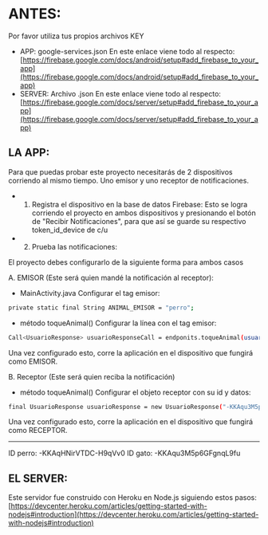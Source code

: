 # ANTES: 

Por favor utiliza tus propios archivos KEY
* APP: google-services.json
En este enlace viene todo al respecto:
[https://firebase.google.com/docs/android/setup#add_firebase_to_your_app](https://firebase.google.com/docs/android/setup#add_firebase_to_your_app)
* SERVER: Archivo .json 
En este enlace viene todo al respecto: 
[https://firebase.google.com/docs/server/setup#add_firebase_to_your_app](https://firebase.google.com/docs/server/setup#add_firebase_to_your_app)


## LA APP:

Para que puedas probar este proyecto 
necesitarás de 2 dispositivos corriendo al mismo tiempo.
Uno emisor y uno receptor de notificaciones.

- 1. Registra el dispositivo en la base de datos Firebase:
Esto se logra corriendo el proyecto en ambos dispositivos 
y presionando el botón de "Recibir Notificaciones", para
que así se guarde su respectivo token_id_device de c/u

- 2. Prueba las notificaciones:

El proyecto debes configurarlo de la siguiente forma
para ambos casos

A. EMISOR (Este será quien mandé la notificación al receptor):

* MainActivity.java
Configurar el tag emisor:

```sh
private static final String ANIMAL_EMISOR = "perro";
```
* método toqueAnimal()
Configurar la línea con el tag emisor:

```sh
Call<UsuarioResponse> usuarioResponseCall = endponits.toqueAnimal(usuarioResponse.getId(), ANIMAL_EMISOR);
```

Una vez configurado esto, corre la aplicación en el dispositivo
que fungirá como EMISOR.

B. Receptor (Este será quien reciba la notificación)

* método toqueAnimal()
Configurar el objeto receptor con su id y datos:
``` sh
final UsuarioResponse usuarioResponse = new UsuarioResponse("-KKAqu3M5p6GFgnqL9fu", "123", ANIMAL_RECEPTOR);
```

Una vez configurado esto, corre la aplicación en el dispositivo
que fungirá como RECEPTOR.
__________________________________
ID perro: -KKAqHNirVTDC-H9qVv0
ID gato: -KKAqu3M5p6GFgnqL9fu


## EL SERVER:
Este servidor fue construido con Heroku en Node.js siguiendo estos pasos:
[https://devcenter.heroku.com/articles/getting-started-with-nodejs#introduction](https://devcenter.heroku.com/articles/getting-started-with-nodejs#introduction)



